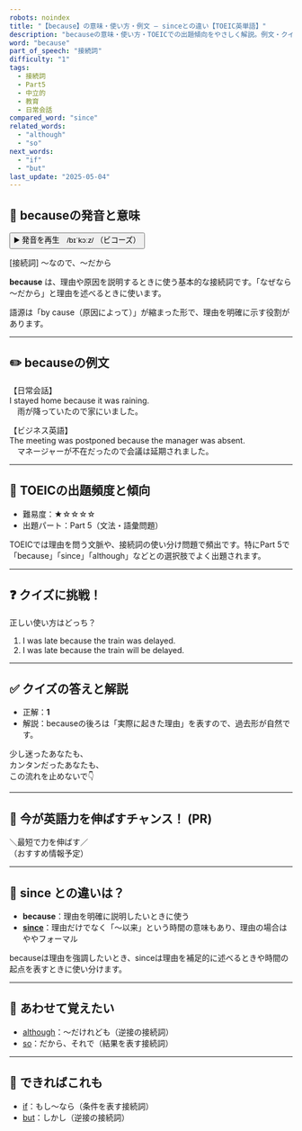 ```yaml
---
robots: noindex
title: "【because】の意味・使い方・例文 ― sinceとの違い【TOEIC英単語】"
description: "becauseの意味・使い方・TOEICでの出題傾向をやさしく解説。例文・クイズ付きでsinceとの違いもわかりやすく学べます。"
word: "because"
part_of_speech: "接続詞"
difficulty: "1"
tags:
  - 接続詞
  - Part5
  - 中立的
  - 教育
  - 日常会話
compared_word: "since"
related_words:
  - "although"
  - "so"
next_words:
  - "if"
  - "but"
last_update: "2025-05-04"
---
```


## 🔰 becauseの発音と意味

<button class="play-audio" onclick="playTTS('because')">
  <span class="play-audio-main">
    ▶️ 発音を再生　/bɪˈkɔːz/
  </span>
  <span class="play-audio-sub">
    （ビコーズ）
  </span>
</button>

[接続詞] ～なので、～だから

**because** は、理由や原因を説明するときに使う基本的な接続詞です。「なぜなら～だから」と理由を述べるときに使います。

語源は「by cause（原因によって）」が縮まった形で、理由を明確に示す役割があります。

---

## ✏️ becauseの例文

【日常会話】  
I stayed home because it was raining.  
　雨が降っていたので家にいました。

【ビジネス英語】  
The meeting was postponed because the manager was absent.  
　マネージャーが不在だったので会議は延期されました。

---

## 🎯 TOEICの出題頻度と傾向

- 難易度：★☆☆☆☆
- 出題パート：Part 5（文法・語彙問題）

TOEICでは理由を問う文脈や、接続詞の使い分け問題で頻出です。特にPart 5で「because」「since」「although」などとの選択肢でよく出題されます。

---

## ❓ クイズに挑戦！

正しい使い方はどっち？

1. I was late because the train was delayed.  
2. I was late because the train will be delayed.

---

## ✅ クイズの答えと解説

- 正解：**1**
- 解説：becauseの後ろは「実際に起きた理由」を表すので、過去形が自然です。

少し迷ったあなたも、  
カンタンだったあなたも、  
この流れを止めないで👇️

---

## 🚀 今が英語力を伸ばすチャンス！ (PR)

<div class="info-center">
＼最短で力を伸ばす／<br>  
（おすすめ情報予定）
</div>

---

## 🤔  since との違いは？

- **because**：理由を明確に説明したいときに使う
- **[since](/since)**：理由だけでなく「～以来」という時間の意味もあり、理由の場合はややフォーマル

becauseは理由を強調したいとき、sinceは理由を補足的に述べるときや時間の起点を表すときに使い分けます。

---

## 🧩 あわせて覚えたい

- [although](/although)：～だけれども（逆接の接続詞）
- [so](/so)：だから、それで（結果を表す接続詞）

---

## 📖 できればこれも

- [if](/if)：もし～なら（条件を表す接続詞）
- [but](/but)：しかし（逆接の接続詞）

<!-- cvid: aid36_bid01 -->
